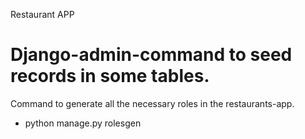Restaurant APP


# Django-admin-command to seed records in some tables.
 Command to generate all the necessary roles in the restaurants-app.
- python manage.py rolesgen

